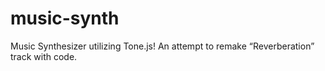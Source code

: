 # music-synth
Music Synthesizer utilizing Tone.js! An attempt to remake “Reverberation” track with code.

